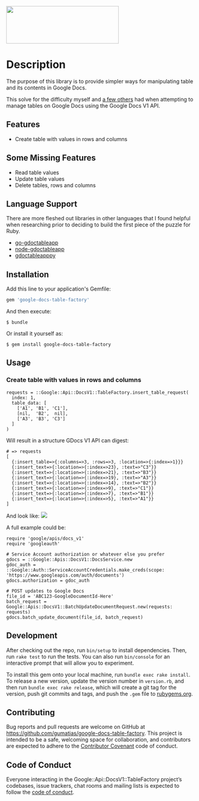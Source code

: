 <p align="left">
  <img width="300" height="100" src="https://user-images.githubusercontent.com/681278/71566363-f0273980-2aae-11ea-9b30-3d328f3c1aff.jpg">
</p>

# Description

The purpose of this library is to provide simpler ways for manipulating table and its contents in Google Docs.

This solve for the difficulty myself and [a few others](https://github.com/tanaikech/node-gdoctableapp) had when attempting to manage tables on Google Docs using the Google Docs V1 API. 

## Features

- Create table with values in rows and columns

## Some Missing Features

- Read table values
- Update table values
- Delete tables, rows and columns

## Language Support

There are more fleshed out libraries in other languages that I found helpful when researching prior to deciding to build the first piece of the puzzle for Ruby.

- [go-gdoctableapp](https://github.com/tanaikech/go-gdoctableapp)
- [node-gdoctableapp](https://github.com/tanaikech/node-gdoctableapp)
- [gdoctableapppy](https://github.com/tanaikech/gdoctableapppy)

## Installation

Add this line to your application's Gemfile:

```ruby
gem 'google-docs-table-factory'
```

And then execute:

    $ bundle

Or install it yourself as:

    $ gem install google-docs-table-factory

## Usage

### Create table with values in rows and columns

```
requests = ::Google::Api::DocsV1::TableFactory.insert_table_request(
  index: 1,
  table_data: [
    ['A1', 'B1', 'C1'],
    [nil,  'B2',  nil],
    ['A3', 'B3', 'C3']
  ]
)
```

Will result in a structure GDocs V1 API can digest:
```
# => requests
[
  {:insert_table=>{:columns=>3, :rows=>3, :location=>{:index=>1}}}
  {:insert_text=>{:location=>{:index=>23}, :text=>"C3"}}
  {:insert_text=>{:location=>{:index=>21}, :text=>"B3"}}
  {:insert_text=>{:location=>{:index=>19}, :text=>"A3"}}
  {:insert_text=>{:location=>{:index=>14}, :text=>"B2"}}
  {:insert_text=>{:location=>{:index=>9}, :text=>"C1"}}
  {:insert_text=>{:location=>{:index=>7}, :text=>"B1"}}
  {:insert_text=>{:location=>{:index=>5}, :text=>"A1"}}
]
```

And look like:
![](https://user-images.githubusercontent.com/681278/71565771-e0f1bd00-2aa9-11ea-963e-2f48733a8222.jpg)

A full example could be:

```
require 'google/apis/docs_v1'
require 'googleauth'

# Service Account authorization or whatever else you prefer
gdocs = ::Google::Apis::DocsV1::DocsService.new
gdoc_auth = ::Google::Auth::ServiceAccountCredentials.make_creds(scope: 'https://www.googleapis.com/auth/documents')
gdocs.authorization = gdoc_auth

# POST updates to Google Docs
file_id = 'ABC123-GoogleDocumentId-Here'
batch_request = Google::Apis::DocsV1::BatchUpdateDocumentRequest.new(requests: requests)
gdocs.batch_update_document(file_id, batch_request)
```

## Development

After checking out the repo, run `bin/setup` to install dependencies. Then, run `rake test` to run the tests. You can also run `bin/console` for an interactive prompt that will allow you to experiment.

To install this gem onto your local machine, run `bundle exec rake install`. To release a new version, update the version number in `version.rb`, and then run `bundle exec rake release`, which will create a git tag for the version, push git commits and tags, and push the `.gem` file to [rubygems.org](https://rubygems.org).

## Contributing

Bug reports and pull requests are welcome on GitHub at https://github.com/gumatias/google-docs-table-factory. This project is intended to be a safe, welcoming space for collaboration, and contributors are expected to adhere to the [Contributor Covenant](http://contributor-covenant.org) code of conduct.

## Code of Conduct

Everyone interacting in the Google::Api::DocsV1::TableFactory project’s codebases, issue trackers, chat rooms and mailing lists is expected to follow the [code of conduct](https://github.com/gumatias/google-docs-table-factory/blob/master/CODE_OF_CONDUCT.md).
